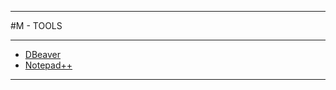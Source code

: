 
---

#M - TOOLS

---

* [DBeaver](https://github.com/ttltrk/TTT/blob/master/TOOLS/DBEAVER/DBEAVER.txt)
* [Notepad++](https://github.com/ttltrk/TTT/blob/master/TOOLS/NP/NP.txt)

---
